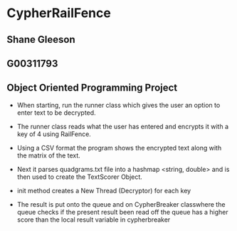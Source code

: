 # CypherRailFence
 

## Shane Gleeson
## G00311793
## Object Oriented Programming Project


- When starting, run the runner class which gives the user an option to enter text to be decrypted.

- The runner class reads what the user has entered and encrypts it with a key of 4 using RailFence.

- Using a CSV format the program shows the encrypted text along with the matrix of the text.

- Next it parses quadgrams.txt file into a hashmap <string, double> and is then used to create the TextScorer Object.

- init method creates a New Thread (Decryptor) for each key

- The result is put onto the queue and on CypherBreaker classwhere the queue checks if the present result been read off the queue has a higher score than the local result variable in cypherbreaker 


